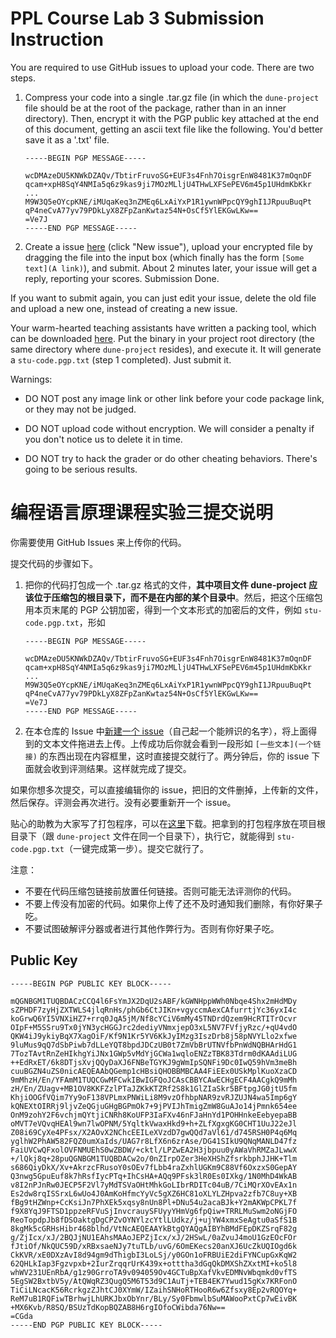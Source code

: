 # PPL Course Lab 3 Submission Instruction

You are required to use GitHub issues to upload your code. There are two steps.

1. Compress your code into a single .tar.gz file (in which the `dune-project` file should be at the root of the package, rather than in an inner directory). Then, encrypt it with the PGP public key attached at the end of this document, getting an ascii text file like the following. You'd better save it as a '.txt' file.

   ```pgp
   -----BEGIN PGP MESSAGE-----
   
   wcDMAzeDU5KNWkDZAQv/TbtirFruvoSG+EUF3s4Fnh7OisgrEnW8481K37mOqnDF
   qcam+xpH8SqY4NMIa5q6z9kas9ji7MOzMLljU4THwLXFSePEV6m45p1UHdmKbKkr
   ...
   M9W3Q5eOYcpKNE/iMUqaKeq3nZMEq6LxAiYxP1R1ywnWPpcQY9ghI1JRpuuBuqPt
   qP4neCvA77yv79PDkLyX8ZFpZanKwtaz54N+OsCf5YlEKGwLKw==
   =Ve7J
   -----END PGP MESSAGE-----
   ```

2. Create a issue [here](https://github.com/ZJU-PPL/lab-3-submit/issues) (click "New issue"), upload your encrypted file by dragging the file into the input box (which finally has the form `[Some text](A link)`), and submit. About 2 minutes later, your issue will get a reply, reporting your scores. Submission Done.

If you want to submit again, you can just edit your issue, delete the old file and upload a new one, instead of creating a new issue.

Your warm-hearted teaching assistants have written a packing tool, which can be downloaded [here](https://github.com/ZJU-PPL/pack/releases). Put the binary in your project root directory (the same directory where `dune-project` resides), and execute it. It will generate a `stu-code.pgp.txt` (step 1 completed). Just submit it.

Warnings:

- DO NOT post any image link or other link before your code package link, or they may not be judged.

- DO NOT upload code without encryption. We will consider a penalty if you don't notice us to delete it in time.

- DO NOT try to hack the grader or do other cheating behaviors. There's going to be serious results.

# 编程语言原理课程实验三提交说明

你需要使用 GitHub Issues 来上传你的代码。

提交代码的步骤如下。

1. 把你的代码打包成一个 .tar.gz 格式的文件，**其中项目文件 dune-project 应该位于压缩包的根目录下，而不是在内部的某个目录中**。然后，把这个压缩包用本页末尾的 PGP 公钥加密，得到一个文本形式的加密后的文件，例如 `stu-code.pgp.txt`，形如

   ```pgp
   -----BEGIN PGP MESSAGE-----
   
   wcDMAzeDU5KNWkDZAQv/TbtirFruvoSG+EUF3s4Fnh7OisgrEnW8481K37mOqnDF
   qcam+xpH8SqY4NMIa5q6z9kas9ji7MOzMLljU4THwLXFSePEV6m45p1UHdmKbKkr
   ...
   M9W3Q5eOYcpKNE/iMUqaKeq3nZMEq6LxAiYxP1R1ywnWPpcQY9ghI1JRpuuBuqPt
   qP4neCvA77yv79PDkLyX8ZFpZanKwtaz54N+OsCf5YlEKGwLKw==
   =Ve7J
   -----END PGP MESSAGE-----
   ```

2. 在本仓库的 Issue 中[新建一个 issue](https://github.com/ZJU-PPL/lab-3-submit/issues/new)（自己起一个能辨识的名字），将上面得到的文本文件拖进去上传。上传成功后你就会看到一段形如 `[一些文本](一个链接)` 的东西出现在内容框里，这时直接提交就行了。两分钟后，你的 issue 下面就会收到评测结果。这样就完成了提交。

如果你想多次提交，可以直接编辑你的 issue，把旧的文件删掉，上传新的文件，然后保存。评测会再次进行。没有必要重新开一个 issue。

贴心的助教为大家写了打包程序，可以在[这里](https://github.com/ZJU-PPL/pack/releases)下载。把拿到的打包程序放在项目根目录下（跟 `dune-project` 文件在同一个目录下），执行它，就能得到 `stu-code.pgp.txt`（一键完成第一步）。提交它就行了。

注意：

- 不要在代码压缩包链接前放置任何链接。否则可能无法评测你的代码。
- 不要上传没有加密的代码。如果你上传了还不及时通知我们删除，有你好果子吃。
- 不要试图破解评分器或者进行其他作弊行为。否则有你好果子吃。



## Public Key

```pgp
-----BEGIN PGP PUBLIC KEY BLOCK-----

mQGNBGM1TUQBDACzCCQ4l6FsYmJX2DqU2sABF/kGWNHppWWh0Nbqe4Shx2mHdMDy
sZPHDF7zyHjZXTWLS4jlqRnHs/phGb6CtJIKn+vgyccmAexCAfurrtjYc36yxI4c
koGrwQ6YI5VNXiHZ7+rrq0JqA5jM/Nf8cYCiV6mMy45TNDrdQzem9HcRTITrOcvr
OIpF+M5SSru9Tx0jYN3ycHGGJrc2dediyVNmxjepO3xL5NV7FVfjyRzc/+qU4vdO
QKW4iJ9ykiyBqX7XagOiF/Kf9N1Kr5YV6KkJyIMzg3IszDrb8j58pNVYLlo2xfwe
9luMus9qQ7dSbPiwb7dLLeYQT8bpdJDCzUB0t7ZmVbBrUTNVfbPnWdNQBHArHdG1
7TozTAvtRnZeHIkhgYiJNx1GWp5vMdYjGCWa1wqloENZzTBK83Tdrm0dKAAdiLUG
++EdRxET/6k8DTjsXvjQQyDaXJ6FNBeTGYKJ9gWmIpSQNFi9Dc0IwQ59hVm3meBh
cuuBGZN4uZS0nicAEQEAAbQGemp1cHBsiQHOBBMBCAA4FiEEx0USkMplKuoXzaCD
9mMhzH/En/YFAmM1TUQCGwMFCwkIBwIGFQoJCAsCBBYCAwECHgECF4AACgkQ9mMh
zH/En/ZUagv+MB1OV8KKFZzlPTaJZKkKTZRf2S8k1GlZIaSkr5BFtpgJG0jtU5fm
KhjiOOGfVQim7Yy9oF138VPLmxPNWiLi8M9vzOfhbpNAR9zvRJZUJN4wa5Imp6gY
kQNEXtOIRRj9ljvZeQGjuGHgBGPmOk7+9jPVIJhTmigZmW8GuAJo14jPmnk654ee
OnM9zohY2F6vchjmQYtjiCNRh8KoUFP3IaFXv46nFJaHnYd1POHHnkeEebyepaBB
oMVT7eVQvqHEAl9wn7lwOPNM/5YqltkVwaxHkd9+h+ZLfXgxgKG0CHT1UuJ22eJl
Z08i69CyXe4PFsx/X2AOvX2NChcEEILeXVzdD7gwQQd7aVl61/d745RSH0P4q6Mq
yglhW2PhAW582FQZ0umXaIds/UAG7r8LfX6n6zrAse/DG41SIkU9QNqMANLD47fz
FaiUVCwQFxolOVFNMUEhS0wZBDW/+cktl/LPZwEA2H3jbpuu0yAWaVhRMZaJLwwX
+/lQkj8q+28puQGNBGM1TUQBDACw2o/0nZIrpOZer3HeXHShZfsrkbphJJHK+Tlm
s686QiyDkX/Xv+AkrzcFRusoY0sOEv7fLbb4raZxhlUGKm9C88Vf6OxzxS0GepAY
Q3nwg5GpuEuf8k7hRsfIycPTq+IhCsHA+AQq9PFsk3lR0Es0IXkg/1N0MhD4WkAB
v8I2nPJnRw0JECP5F2Vl7yMdTSVaOHtMhkGoLIbrRDITc04uB/7CiMQrXOvEAx1n
Es2dw8rqISSrxL6wUo4J0AmKoHfmcYyVc5gXZ6HC81oXLYLZHpva2zfb7C8uy+XB
fBg9tHZWnp+CcKsiJn7PhXEk5xqsy8nUn8Pl+DNu54u2acaBJk+Y2mAKWpCPKL7f
f9X8YqJ9FTSD1ppzeRFVuSjInvcrauySFUyyYHmVg6fpQiw+TRRLMuSwm2oNGjFO
ReoTopdpJb8fDSOaktgDgCPZvOYNYlzcYtlLUdkz/j+ujYW4xmxSeAgtu0aSfS1B
8kgMk5cGRHsHibr468blhd/VtNcAEQEAAYkBtgQYAQgAIBYhBMdFEpDKZSrqF82g
g/ZjIcx/xJ/2BQJjNU1EAhsMAAoJEPZjIcx/xJ/2HSwL/0aZvuJ4moU1GzEOcFOr
fJtiOf/NkQUC59D/xRBxsaeNJy7tuTLb/uvG/6OmEKecs20anXJ6UcZkUQIOgd6k
CkKVR/xE0DXzAvI8d94gm9dThigbI3LoLSj/y0GOn1oFRBUiE2diFYNCupGxKqW2
62QHLkIap3Fgzvpxb+2IurZrqqrUrK439x+otttha3dGqQkDMXShZXxtMI+ko5l8
whWV231UEnRbA/g1z90GrroTA9v094059Ov4GCTuBpXafVkvEDMNvWbqmkd0vfTS
5EgSW2BxtbV5y/AtQWqRZ3QugQ5M6T53d9C1AuTj+TEB4EK7Ywud15gKx7KRFonO
TiCiLNcacK56RcrkgzZJhtCJ0XYmW/IZaihSNHoRTHooR6w6Zfsxy8Ep2vRQOYq+
ReM7uB1RQFiwTBrhwjLhURKJbxObYnr/BLy/Sy0FbmwlbSuMAWooPxtCp7wEivBK
+MX6Kvb/R8SQ/BSUzTdKopBQZAB8H6rgIOfoCWibda76Nw==
=CGda
-----END PGP PUBLIC KEY BLOCK-----
```

